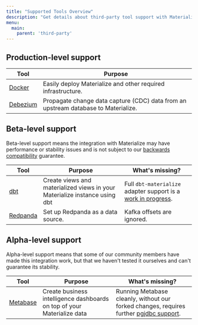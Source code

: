 ```yaml
---
title: "Supported Tools Overview"
description: "Get details about third-party tool support with Materialize"
menu:
  main:
    parent: 'third-party'
---
```


## Production-level support

| Tool | Purpose |
|------|---------|
| [Docker](/third-party/docker) | Easily deploy Materialize and other required infrastructure.
| [Debezium](/third-party/debezium) | Propagate change data capture (CDC) data from an upstream database to Materialize.


## Beta-level support

Beta-level support means the integration with Materialize may have performance or stability issues and is not subject
to our [backwards compatibility](/versions/#backwards-compatibility")
guarantee.

| Tool                    | Purpose                                                                    | What's missing?                                                                                                            |
| ----------------------- | -------------------------------------------------------------------------- | -------------------------------------------------------------------------------------------------------------------------- |
| [dbt](/third-party/dbt) | Create views and materialized views in your Materialize instance using dbt | Full `dbt-materialize` adapter support is a [work in progress](https://github.com/MaterializeInc/materialize/issues/5462). |
| [Redpanda](/third-party/redpanda) | Set up Redpanda as a data source. | Kafka offsets are ignored.

## Alpha-level support

Alpha-level support means that some of our community members have made this integration work, but that we haven't tested it ourselves and can't guarantee its stability.

| Tool | Purpose | What's missing? |
|------|---------|---------|
| [Metabase](/third-party/metabase) | Create business intelligence dashboards on top of your Materialize data | Running Metabase cleanly, without our forked changes, requires further [pgjdbc support](https://github.com/MaterializeInc/materialize/issues/3727).
